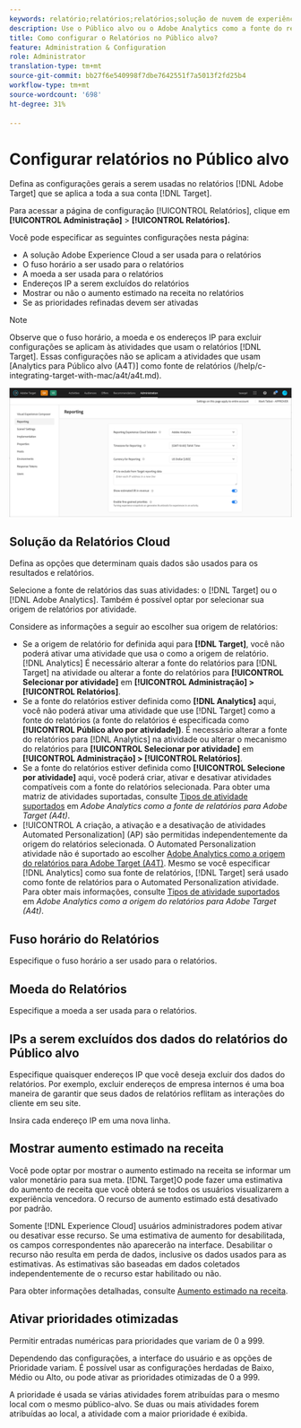 ```yaml
---
keywords: relatório;relatórios;relatórios;solução de nuvem de experiência;fuso horário;fuso horário;moeda;excluir IPs;aumento estimado na receita;aumento na receita;prioridades refinadas;com granulado fino
description: Use o Público alvo ou o Adobe Analytics como a fonte do relatórios, especifique o fuso horário padrão e o formato de moeda, adicione endereços IP para excluir do relatórios e muito mais.
title: Como configurar o Relatórios no Público alvo?
feature: Administration & Configuration
role: Administrator
translation-type: tm+mt
source-git-commit: bb27f6e540998f7dbe7642551f7a5013f2fd25b4
workflow-type: tm+mt
source-wordcount: '698'
ht-degree: 31%

---
```



# Configurar relatórios no Público alvo

Defina as configurações gerais a serem usadas no relatórios [!DNL Adobe Target] que se aplica a toda a sua conta [!DNL Target].

Para acessar a página de configuração [!UICONTROL Relatórios], clique em **[!UICONTROL Administração]** > **[!UICONTROL Relatórios].**

Você pode especificar as seguintes configurações nesta página:

* A solução Adobe Experience Cloud a ser usada para o relatórios
* O fuso horário a ser usado para o relatórios
* A moeda a ser usada para o relatórios
* Endereços IP a serem excluídos do relatórios
* Mostrar ou não o aumento estimado na receita no relatórios
* Se as prioridades refinadas devem ser ativadas

>[!NOTE]
>
>Observe que o fuso horário, a moeda e os endereços IP para excluir configurações se aplicam às atividades que usam o relatórios [!DNL Target]. Essas configurações não se aplicam a atividades que usam [Analytics para Público alvo (A4T)] como fonte de relatórios (/help/c-integrating-target-with-mac/a4t/a4t.md).

![página relatórios](/help/administrating-target/assets/reporting.png)

## Solução da Relatórios Cloud

Defina as opções que determinam quais dados são usados para os resultados e relatórios.

Selecione a fonte de relatórios das suas atividades: o [!DNL Target] ou o [!DNL Adobe Analytics]. Também é possível optar por selecionar sua origem de relatórios por atividade.

Considere as informações a seguir ao escolher sua origem de relatórios:

* Se a origem de relatório for definida aqui para **[!DNL Target]**, você não poderá ativar uma atividade que usa o como a origem de relatório. [!DNL Analytics] É necessário alterar a fonte do relatórios para [!DNL Target] na atividade ou alterar a fonte do relatórios para **[!UICONTROL Selecionar por atividade]** em **[!UICONTROL Administração] > [!UICONTROL Relatórios]**.
* Se a fonte do relatórios estiver definida como **[!DNL Analytics]** aqui, você não poderá ativar uma atividade que use [!DNL Target] como a fonte do relatórios (a fonte do relatórios é especificada como **[!UICONTROL Público alvo por atividade])**. É necessário alterar a fonte do relatórios para [!DNL Analytics] na atividade ou alterar o mecanismo do relatórios para **[!UICONTROL Selecionar por atividade]** em **[!UICONTROL Administração] > [!UICONTROL Relatórios]**.
* Se a fonte do relatórios estiver definida como **[!UICONTROL Selecione por atividade]** aqui, você poderá criar, ativar e desativar atividades compatíveis com a fonte do relatórios selecionada. Para obter uma matriz de atividades suportadas, consulte [Tipos de atividade suportados](/help/c-integrating-target-with-mac/a4t/a4t.md#section_F487896214BF4803AF78C552EF1669AA) em *Adobe Analytics como a fonte de relatórios para Adobe Target (A4t)*.
* [!UICONTROL A criação, a ativação e a desativação de atividades Automated Personalization] (AP) são permitidas independentemente da origem do relatórios selecionada. O Automated Personalization atividade não é suportado ao escolher [Adobe Analytics como a origem do relatórios para Adobe Target (A4T)](/help/c-integrating-target-with-mac/a4t/a4t.md). Mesmo se você especificar [!DNL Analytics] como sua fonte de relatórios, [!DNL Target] será usado como fonte de relatórios para o Automated Personalization atividade. Para obter mais informações, consulte [Tipos de atividade suportados](/help/c-integrating-target-with-mac/a4t/a4t.md#section_F487896214BF4803AF78C552EF1669AA) em *Adobe Analytics como a origem do relatórios para Adobe Target (A4t)*.

## Fuso horário do Relatórios

Especifique o fuso horário a ser usado para o relatórios.

## Moeda do Relatórios

Especifique a moeda a ser usada para o relatórios.

## IPs a serem excluídos dos dados do relatórios do Público alvo

Especifique quaisquer endereços IP que você deseja excluir dos dados do relatórios. Por exemplo, excluir endereços de empresa internos é uma boa maneira de garantir que seus dados de relatórios reflitam as interações do cliente em seu site.

Insira cada endereço IP em uma nova linha.

## Mostrar aumento estimado na receita

Você pode optar por mostrar o aumento estimado na receita se informar um valor monetário para sua meta. [!DNL Target]O pode fazer uma estimativa do aumento de receita que você obterá se todos os usuários visualizarem a experiência vencedora. O recurso de aumento estimado está desativado por padrão.

Somente [!DNL Experience Cloud] usuários administradores podem ativar ou desativar esse recurso. Se uma estimativa de aumento for desabilitada, os campos correspondentes não aparecerão na interface. Desabilitar o recurso não resulta em perda de dados, inclusive os dados usados para as estimativas. As estimativas são baseadas em dados coletados independentemente de o recurso estar habilitado ou não.

Para obter informações detalhadas, consulte [Aumento estimado na receita](/help/administrating-target/r-target-account-preferences/estimating-lift-in-revenue.md).

## Ativar prioridades otimizadas

Permitir entradas numéricas para prioridades que variam de 0 a 999.

Dependendo das configurações, a interface do usuário e as opções de Prioridade variam. É possível usar as configurações herdadas de Baixo, Médio ou Alto, ou pode ativar as prioridades otimizadas de 0 a 999.

A prioridade é usada se várias atividades forem atribuídas para o mesmo local com o mesmo público-alvo. Se duas ou mais atividades forem atribuídas ao local, a atividade com a maior prioridade é exibida.

